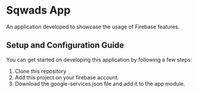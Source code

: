 # Sqwads App
An application developed to showcase the usage of Firebase features.

## Setup and Configuration Guide
You can get started on developing this application by following a few steps:
1. Clone this repository
2. Add this project on your firebase account.
3. Download the google-services.json file and add it to the app module.
